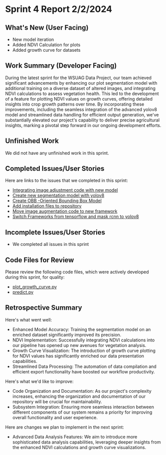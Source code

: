 # Sprint 4 Report 2/2/2024

## What's New (User Facing)
 * New model iteration
 * Added NDVI Calculation for plots
 * Added growth curve for datasets


## Work Summary (Developer Facing)
During the latest sprint for the WSUAG Data Project, our team achieved significant advancements by enhancing our plot segmentation model with additional training on a diverse dataset of altered images, and integrating NDVI calculations to assess vegetation health. This led to the development of a feature for plotting NDVI values on growth curves, offering detailed insights into crop growth patterns over time. By incorporating these improvements, including the seamless integration of the advanced yolov8 model and streamlined data handling for efficient output generation, we've substantially elevated our project's capability to deliver precise agricultural insights, marking a pivotal step forward in our ongoing development efforts.

## Unfinished Work
We did not have any unfinished work in this sprint.



## Completed Issues/User Stories
Here are links to the issues that we completed in this sprint:
* [Integrating image adjustment code with new model](https://github.com/WSUCptSCapstone-F23-S24/wsuag-arduinoapp/issues/41)
* [Create new segmentation model with yolov8](https://github.com/WSUCptSCapstone-F23-S24/wsuag-arduinoapp/issues/40)
* [Create OBB -Oriented Bounding Box Model](https://github.com/WSUCptSCapstone-F23-S24/wsuag-arduinoapp/issues/39)
* [Add installation files to repository](https://github.com/WSUCptSCapstone-F23-S24/wsuag-arduinoapp/issues/38)
* [Move image augmentation code to new framework](https://github.com/WSUCptSCapstone-F23-S24/wsuag-arduinoapp/issues/37)
* [Switch Frameworks from tensorflow and mask rcnn to yolov8](https://github.com/WSUCptSCapstone-F23-S24/wsuag-arduinoapp/issues/36)

 ## Incomplete Issues/User Stories
* We completed all issues in this sprint


## Code Files for Review
Please review the following code files, which were actively developed during this sprint, for quality:
   * [plot_growth_curve.py](https://github.com/WSUCptSCapstone-F23-S24/wsuag-arduinoapp/blob/sprint4.2/src/plot_growth_curve_adjusted.py)
   * [predict.py](https://github.com/WSUCptSCapstone-F23-S24/wsuag-arduinoapp/blob/sprint4.2/src/predictnew.py)

 

## Retrospective Summary
Here's what went well:
   * Enhanced Model Accuracy: Training the segmentation model on an enriched dataset significantly improved its precision.
   * NDVI Implementation: Successfully integrating NDVI calculations into our pipeline has opened up new avenues for vegetation analysis.
   * Growth Curve Visualization: The introduction of growth curve plotting for NDVI values has significantly enriched our data presentation capabilities.
   * Streamlined Data Processing: The automation of data compilation and efficient export functionality have boosted our workflow productivity.
 
Here's what we'd like to improve:
   * Code Organization and Documentation: As our project's complexity increases, enhancing the organization and documentation of our repository will be crucial for maintainability.
   * Subsystem Integration: Ensuring more seamless interaction between different components of our system remains a priority for improving overall functionality and user experience.
  
Here are changes we plan to implement in the next sprint:
   * Advanced Data Analysis Features: We aim to introduce more sophisticated data analysis capabilities, leveraging deeper insights from the enhanced NDVI calculations and growth curve visualizations.

